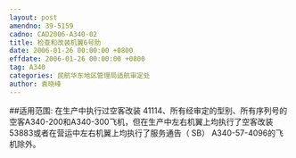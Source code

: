 ```yaml
---
layout: post
amendno: 39-5159
cadno: CAD2006-A340-02
title: 检查和改装机翼6号肋
date: 2006-01-26 00:00:00 +0800
effdate: 2006-01-26 00:00:00 +0800
tag: A340
categories: 民航华东地区管理局适航审定处
author: 袁晓峰
---
```


##适用范围:
在生产中执行过空客改装 41114、所有经审定的型别、所有序列号的空客A340-200和A340-300飞机，但在生产中左右机翼上均执行了空客改装53883或者在营运中左右机翼上均执行了服务通告（ SB） A340-57-4096的飞机除外。

